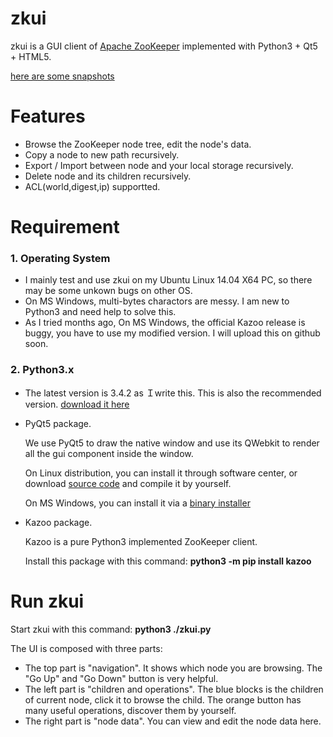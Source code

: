 # zkui
zkui is a GUI client of [Apache ZooKeeper](http://zookeeper.apache.org/) implemented with Python3 + Qt5 + HTML5.

[here are some snapshots](https://github.com/echoma/zkui/wiki/Snapshots)

# Features
* Browse the ZooKeeper node tree, edit the node's data.
* Copy a node to new path recursively.
* Export / Import between node and your local storage recursively.
* Delete node and its children  recursively.
* ACL(world,digest,ip) supportted.

# Requirement

### 1. Operating System
* I mainly test and use zkui on my Ubuntu Linux 14.04 X64 PC, so there may be some unkown bugs on other OS.
* On MS Windows, multi-bytes charactors are messy. I am new to Python3 and need help to solve this.
* As I tried months ago, On MS Windows, the official Kazoo release is buggy, you have to use my modified version. I will upload this on github soon.

### 2. Python3.x

* The latest version is 3.4.2 as Ｉwrite this. This is also the recommended version. [download it here](http://python.org/)

* PyQt5 package. 

    We use PyQt5 to draw the native window and use its QWebkit to render all the gui component inside the window. 

    On Linux distribution, you can install it through software center, or download [source code](http://www.riverbankcomputing.com/software/pyqt/download5) and compile it by yourself.
    
    On MS Windows, you can install it via a [binary installer](http://www.riverbankcomputing.com/software/pyqt/download5)
        
* Kazoo package.

    Kazoo is a pure Python3 implemented ZooKeeper client.

    Install this package with this command: **python3 -m pip install kazoo**

# Run zkui
Start zkui with this command:  **python3 ./zkui.py**

The UI is composed with three parts:

* The top part is "navigation". It shows which node you are browsing. The "Go Up" and "Go Down" button is very helpful.
* The left part is "children and operations".  The blue blocks is the children of current node, click it to browse the child. The orange button has many useful operations, discover them by yourself.
* The right part is "node data". You can view and edit the node data here.
